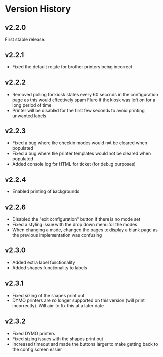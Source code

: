 # Version History
## v2.2.0
First stable release.
## v2.2.1
* Fixed the default rotate for brother printers being incorrect
## v2.2.2
* Removed polling for kiosk states every 60 seconds in the configuration page as this would effectively spam Fluro if the kiosk was left on for a long period of time
* Printer will be disabled for the first few seconds to avoid printing unwanted labels
## v2.2.3
* Fixed a bug where the checkin modes would not be cleared when populated
* Fixed a bug where the printer templates would not be cleared when populated
* Added console log for HTML for ticket (for debug purposes)
## v2.2.4
* Enabled printing of backgrounds
## v2.2.6
* Disabled the "exit configuration" button if there is no mode set
* Fixed a styling issue with the drop down menu for the modes
* When changing a mode, changed the pages to display a blank page as the previous implementation was confusing 
## v2.3.0
* Added extra label functionality
* Added shapes functionality to labels
## v2.3.1
* Fixed sizing of the shapes print out
* DYMO printers are no longer supported on this version (will print incorrectly). Will aim to fix this at a later date
## v2.3.2
* Fixed DYMO printers
* Fixed sizing issues with the shapes print out
* Increased timeout and made the buttons larger to make getting back to the config screen easier
